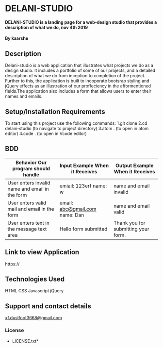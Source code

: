 # DELANI-STUDIO

#### DELANI-STUDIO is a landing page for a web-design studio that provides a description of what we do, nov 4th 2019

#### By **kaarshe**

## Description

Delani-studio is a web application that illustrates what projects we do as a design studio. It includes a portfolio of some of our projects, and a detailed description of what we do from inception to completion of the project. Further to this, the application is built to incoporate bootsrap styling and jQuery effects as an illustration of our proffeciency in the afformentioned fields.The application also includes a form that allows users to enter their names and emails.

## Setup/Installation Requirements

To start using this project use the following commands:
1.git clone
2.cd delani-studio (to navigate to project directory)
3.atom . (to open in atom editor)
4.code . (to open in Vcode editor)

## BDD

| Behavior Our program should handle             | Input Example When it Receives | Output Example When it Receives     |
| ---------------------------------------------- | ------------------------------ | ----------------------------------- |
| User enters invalid name and email in the form | emiail: 123erf name: w         | name and email invalid              |
| User enters valid mail and email in the form   | email: abc@gmail.com name: Dan | name and email valid                |
| User enters text in the message text area      | Hello form submitted           | Thank you for submitting your form. |

## Link to view Application

https://

## Technologies Used

HTML
CSS
Javascript
jQuery

## Support and contact details

xf.dustfoot3668@gmail.com

### License

- LICENSE.txt\*
